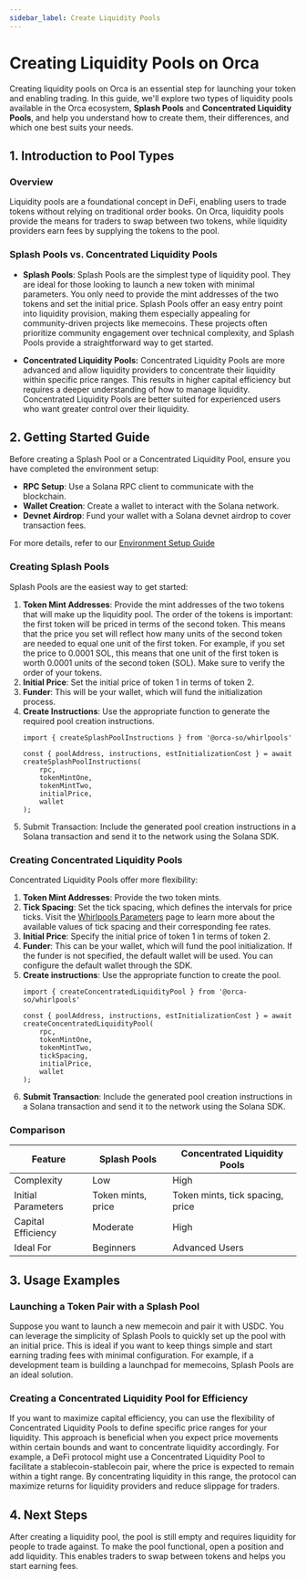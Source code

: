```yaml
---
sidebar_label: Create Liquidity Pools
---
```


# Creating Liquidity Pools on Orca

Creating liquidity pools on Orca is an essential step for launching your token and enabling trading. In this guide, we'll explore two types of liquidity pools available in the Orca ecosystem, **Splash Pools** and **Concentrated Liquidity Pools**, and help you understand how to create them, their differences, and which one best suits your needs.

## 1. Introduction to Pool Types

### Overview

Liquidity pools are a foundational concept in DeFi, enabling users to trade tokens without relying on traditional order books. On Orca, liquidity pools provide the means for traders to swap between two tokens, while liquidity providers earn fees by supplying the tokens to the pool.

### Splash Pools vs. Concentrated Liquidity Pools

- **Splash Pools**: Splash Pools are the simplest type of liquidity pool. They are ideal for those looking to launch a new token with minimal parameters. You only need to provide the mint addresses of the two tokens and set the initial price. Splash Pools offer an easy entry point into liquidity provision, making them especially appealing for community-driven projects like memecoins. These projects often prioritize community engagement over technical complexity, and Splash Pools provide a straightforward way to get started.

- **Concentrated Liquidity Pools:** Concentrated Liquidity Pools are more advanced and allow liquidity providers to concentrate their liquidity within specific price ranges. This results in higher capital efficiency but requires a deeper understanding of how to manage liquidity. Concentrated Liquidity Pools are better suited for experienced users who want greater control over their liquidity. 

## 2. Getting Started Guide

Before creating a Splash Pool or a Concentrated Liquidity Pool, ensure you have completed the environment setup:
- **RPC Setup**: Use a Solana RPC client to communicate with the blockchain.
- **Wallet Creation**: Create a wallet to interact with the Solana network.
- **Devnet Airdrop**: Fund your wallet with a Solana devnet airdrop to cover transaction fees.

For more details, refer to our [Environment Setup Guide](../02-Environment%20Setup.md)

### Creating Splash Pools

Splash Pools are the easiest way to get started:

1. **Token Mint Addresses**: Provide the mint addresses of the two tokens that will make up the liquidity pool. The order of the tokens is important: the first token will be priced in terms of the second token. This means that the price you set will reflect how many units of the second token are needed to equal one unit of the first token. For example, if you set the price to 0.0001 SOL, this means that one unit of the first token is worth 0.0001 units of the second token (SOL). Make sure to verify the order of your tokens.
2. **Initial Price**: Set the initial price of token 1 in terms of token 2.
3. **Funder**: This will be your wallet, which will fund the initialization process.
4. **Create Instructions**: Use the appropriate function to generate the required pool creation instructions.
    ```tsx
    import { createSplashPoolInstructions } from '@orca-so/whirlpools'

    const { poolAddress, instructions, estInitializationCost } = await createSplashPoolInstructions(
        rpc,
        tokenMintOne,
        tokenMintTwo,
        initialPrice,
        wallet
    );
    ```
5. Submit Transaction: Include the generated pool creation instructions in a Solana transaction and send it to the network using the Solana SDK.

### Creating Concentrated Liquidity Pools

Concentrated Liquidity Pools offer more flexibility:

1. **Token Mint Addresses**: Provide the two token mints.
2. **Tick Spacing**: Set the tick spacing, which defines the intervals for price ticks. Visit the [Whirlpools Parameters](../../../02-Architecture%20Overview/06-Whirlpool%20Parameters.mdx) page to learn more about the available values of tick spacing and their corresponding fee rates.
3. **Initial Price**: Specify the initial price of token 1 in terms of token 2.
4. **Funder**: This can be your wallet, which will fund the pool initialization. If the funder is not specified, the default wallet will be used. You can configure the default wallet through the SDK.
5. **Create instructions**: Use the appropriate function to create the pool.
    ```tsx
    import { createConcentratedLiquidityPool } from '@orca-so/whirlpools'

    const { poolAddress, instructions, estInitializationCost } = await createConcentratedLiquidityPool(
        rpc,
        tokenMintOne,
        tokenMintTwo,
        tickSpacing,
        initialPrice,
        wallet
    );
    ```
6. **Submit Transaction**: Include the generated pool creation instructions in a Solana transaction and send it to the network using the Solana SDK.

### Comparison
| Feature            | Splash Pools       | Concentrated Liquidity Pools     |
| ------------------ | ------------------ | -------------------------------- |
| Complexity         | Low                | High                             |
| Initial Parameters | Token mints, price | Token mints, tick spacing, price |
| Capital Efficiency | Moderate           | High                             |
| Ideal For          | Beginners          | Advanced Users                   |

## 3. Usage Examples

### Launching a Token Pair with a Splash Pool

Suppose you want to launch a new memecoin and pair it with USDC. You can leverage the simplicity of Splash Pools to quickly set up the pool with an initial price. This is ideal if you want to keep things simple and start earning trading fees with minimal configuration. For example, if a development team is building a launchpad for memecoins, Splash Pools are an ideal solution.

### Creating a Concentrated Liquidity Pool for Efficiency

If you want to maximize capital efficiency, you can use the flexibility of Concentrated Liquidity Pools to define specific price ranges for your liquidity. This approach is beneficial when you expect price movements within certain bounds and want to concentrate liquidity accordingly. For example, a DeFi protocol might use a Concentrated Liquidity Pool to facilitate a stablecoin-stablecoin pair, where the price is expected to remain within a tight range. By concentrating liquidity in this range, the protocol can maximize returns for liquidity providers and reduce slippage for traders.

## 4. Next Steps

After creating a liquidity pool, the pool is still empty and requires liquidity for people to trade against. To make the pool functional, open a position and add liquidity. This enables traders to swap between tokens and helps you start earning fees.